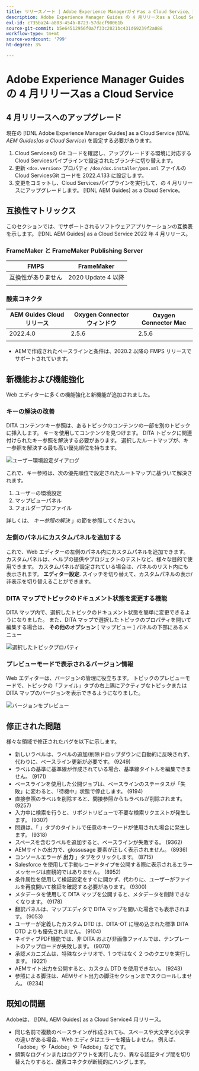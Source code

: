 ```yaml
---
title: リリースノート | Adobe Experience Managerガイドas a Cloud Service、2022 年 4 月リリース
description: Adobe Experience Manager Guides の 4 月リリースas a Cloud Service
exl-id: c735ba24-a803-454b-8723-57dacf90061b
source-git-commit: b5e64512956f0a7f33c2021bc431d69239f2a088
workflow-type: tm+mt
source-wordcount: '799'
ht-degree: 3%

---
```


# Adobe Experience Manager Guides の 4 月リリースas a Cloud Service

## 4 月リリースへのアップグレード

現在の [!DNL Adobe Experience Manager Guides] as a Cloud Service *[!DNL AEM Guides]as a Cloud Service*) を設定する必要があります。
1. Cloud Servicesの Git コードを確認し、アップグレードする環境に対応するCloud Servicesパイプラインで設定されたブランチに切り替えます。
2. 更新 `<dox.version>` プロパティ `/dox/dox.installer/pom.xml` ファイルのCloud ServicesGit コードを 2022.4.133 に設定します。
3. 変更をコミットし、Cloud Servicesパイプラインを実行して、の 4 月リリースにアップグレードします。 [!DNL AEM Guides] as a Cloud Service。

## 互換性マトリックス

このセクションでは、でサポートされるソフトウェアアプリケーションの互換表を示します。 [!DNL AEM Guides] as a Cloud Service 2022 年 4 月リリース。

### FrameMaker と FrameMaker Publishing Server

| FMPS | FrameMaker |
| --- | --- |
| 互換性がありません | 2020 Update 4 以降 |
|  |  |


### 酸素コネクタ

| AEM Guides Cloud リリース | Oxygen Connector ウィンドウ | Oxygen Connector Mac |
| --- | --- | --- |
| 2022.4.0 | 2.5.6 | 2.5.6 |
|  |  |  |

* AEMで作成されたベースラインと条件は、2020.2 以降の FMPS リリースでサポートされています。

## 新機能および機能強化

Web エディターに多くの機能強化と新機能が追加されました。

### キーの解決の改善

DITA コンテンツキー参照は、あるトピックのコンテンツの一部を別のトピックに挿入します。 キーを使用してコンテンツを見つけます。 DITA トピックに関連付けられたキー参照を解決する必要があります。 選択したルートマップが、キー参照を解決する最も高い優先順位を持ちます。

![ユーザー環境設定ダイアログ](assets/user-preferences.png)

これで、キー参照は、次の優先順位で設定されたルートマップに基づいて解決されます。

1. ユーザーの環境設定
2. マップビューパネル
3. フォルダープロファイル

詳しくは、 *キー参照の解決* 」の節を参照してください。

### 左側のパネルにカスタムパネルを追加する

これで、Web エディターの左側のパネル内にカスタムパネルを追加できます。 カスタムパネルは、ヘルプの提供やプロジェクトのテストなど、様々な目的で使用できます。 カスタムパネルが設定されている場合は、パネルのリスト内にも表示されます。 **エディター設定**. スイッチを切り替えて、カスタムパネルの表示/非表示を切り替えることができます。

### DITA マップでトピックのドキュメント状態を変更する機能

DITA マップ内で、選択したトピックのドキュメント状態を簡単に変更できるようになりました。 また、DITA マップで選択したトピックのプロパティを開いて編集する場合は、 **その他のオプション** [ マップビュー ] パネルの下部にあるメニュー

![選択したトピックプロパティ](assets/map-view-properties.png)

### プレビューモードで表示されるバージョン情報

Web エディターは、バージョンの管理に役立ちます。 トピックのプレビューモードで、トピックの「ファイル」タブの右上隅にアクティブなトピックまたは DITA マップのバージョンを表示できるようになりました。

![バージョンをプレビュー](assets/preview-version.png)

## 修正された問題

様々な領域で修正されたバグを以下に示します。

* 新しいラベルは、ラベルの追加/削除ドロップダウンに自動的に反映されず、代わりに、ベースライン更新が必要です。 (9249)
* ラベルの基準に基準線が作成されている場合、基準線タイトルを編集できません。 (9171)
* ベースラインを使用した公開ジョブは、ベースラインのステータスが「失敗」に変わると、「待機中」状態で停止します。 (9194)
* 直接参照のラベルを削除すると、間接参照からもラベルが削除されます。 (9257)
* 入力中に検索を行うと、リポジトリビューで不要な検索リクエストが発生します。 (9307)
* 問題は、「 」タブのタイトルで任意のキーワードが使用された場合に発生します。 (9318)
* スペースを含むラベルを追加すると、ベースラインが失敗する。 (9362)
* AEMサイトの出力で、glossusage 要素が正しく表示されません。 (8936)
* コンソールエラーが **出力** 」タブをクリックします。 (8715)
* Salesforce を使用して手動レコードタイプを公開する際に表示されるエラーメッセージは直観的ではありません。 (8952)
* 条件属性を使用して検証設定をすぐに開かず、代わりに、ユーザーがファイルを再度開いて検証を確認する必要があります。 (9300)
* メタデータを使用して DITA マップを公開すると、メタデータを削除できなくなります。  (9178)
* 翻訳パネルは、マップエディタで DITA マップを開いた場合でも表示されます。 (9053)
* ユーザーが定義したカスタム DTD は、DITA-OT に埋め込まれた標準 DITA DTD よりも優先されません。 (9104)
* ネイティブPDF機能では、非 DITA および非画像ファイルでは、テンプレートのアップロードが失敗します。 (9070)
* 承認メカニズムは、特殊なシナリオで、1 つではなく 2 つのクエリを実行します。 (9221)
* AEMサイト出力を公開すると、カスタム DTD を使用できない。 (9243)
* 参照による脚注は、AEMサイト出力の脚注セクションまでスクロールしません。 (9234)

## 既知の問題

Adobeは、 [!DNL AEM Guides] as a Cloud Service4 月リリース。

* 同じ名前で複数のベースラインが作成されても、スペースや大文字と小文字の違いがある場合、Web エディタはエラーを報告しません。 例えば、「adobe」や「Adobe」や「Adobe」などです。
* 頻繁なログインまたはログアウトを実行したり、異なる認証タイプ間を切り替えたりすると、酸素コネクタが断続的にハングします。
